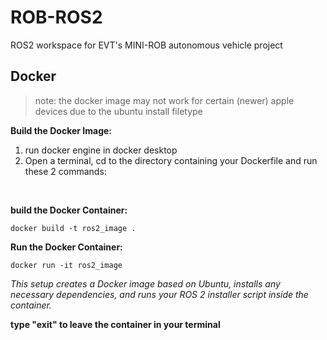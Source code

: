 # ROB-ROS2
ROS2 workspace for EVT's MINI-ROB autonomous vehicle project

## Docker
>note: the docker image may not work for certain (newer) apple devices due to the ubuntu install filetype

**Build the Docker Image:**
1. run docker engine in docker desktop
2. Open a terminal, cd to the directory containing your Dockerfile and run these 2 commands:
<br>

**build the Docker Container:**

``
docker build -t ros2_image .
``

**Run the Docker Container:**

``
docker run -it ros2_image
``

*This setup creates a Docker image based on Ubuntu, installs any necessary dependencies, and runs your ROS 2 installer script inside the container.*
<br>

**type "exit" to leave the container in your terminal**
<br>
